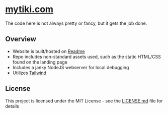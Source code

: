 [mytiki.com](https://mytiki.com)
===========
The code here is not always pretty or fancy, but it gets
the job done. 

## Overview
- Website is built/hosted on [Readme](https://readme.com)
- Repo includes non-standard assets used, such as the static HTML/CSS found on the landing page
- Includes a janky NodeJS webserver for local debugging
- Utilizes [Tailwind](https://tailwindcss.com)

## License
This project is licensed under the MIT License - see the 
[LICENSE.md](LICENSE) file for details
